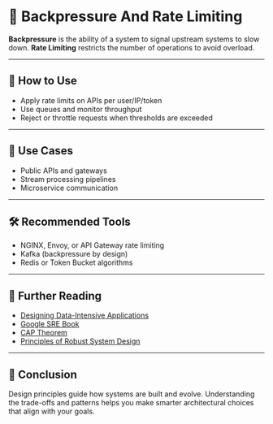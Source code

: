 # 🧠 Backpressure And Rate Limiting

**Backpressure** is the ability of a system to signal upstream systems to slow down. **Rate Limiting** restricts the number of operations to avoid overload.

---

## 🧰 How to Use

- Apply rate limits on APIs per user/IP/token
- Use queues and monitor throughput
- Reject or throttle requests when thresholds are exceeded

---

## 🧠 Use Cases

- Public APIs and gateways
- Stream processing pipelines
- Microservice communication

---

## 🛠 Recommended Tools

- NGINX, Envoy, or API Gateway rate limiting
- Kafka (backpressure by design)
- Redis or Token Bucket algorithms


---

## 📘 Further Reading

- [Designing Data-Intensive Applications](https://dataintensive.net/)
- [Google SRE Book](https://sre.google/books/)
- [CAP Theorem](https://en.wikipedia.org/wiki/CAP_theorem)
- [Principles of Robust System Design](https://principlesofchaos.org/)

---

## 💬 Conclusion

Design principles guide how systems are built and evolve. Understanding the trade-offs and patterns helps you make smarter architectural choices that align with your goals.
